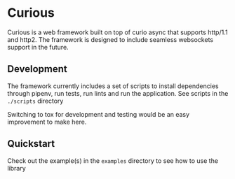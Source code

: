 # Curious

Curious is a web framework built on top of curio async that supports http/1.1 and http2.
The framework is designed to include seamless websockets support in the future.

## Development

The framework currently includes a set of scripts to install dependencies through pipenv,
run tests, run lints and run the application. See scripts in the `./scripts` directory

Switching to tox for development and testing would be an easy improvement to make here.

## Quickstart

Check out the example(s) in the `examples` directory to see how to use the library


